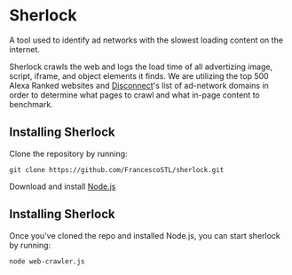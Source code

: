 # Sherlock
A tool used to identify ad networks with the slowest loading content on the internet.

Sherlock crawls the web and logs the load time of all advertizing image, script, iframe, and object elements it finds. We are utilizing the top 500 Alexa Ranked websites and [Disconnect](https://disconnect.me/)'s list of ad-network domains in order to determine what pages to crawl and what in-page content to benchmark.

## Installing Sherlock

Clone the repository by running:

```
git clone https://github.com/FrancescoSTL/sherlock.git
```

Download and install [Node.js](https://nodejs.org/en/download/)

## Installing Sherlock

Once you've cloned the repo and installed Node.js, you can start sherlock by running:
```
node web-crawler.js
```
